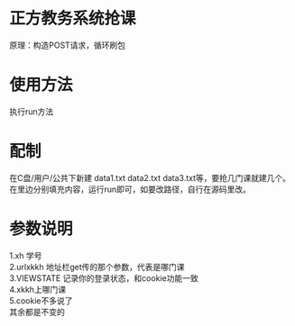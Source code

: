 # 正方教务系统抢课
原理：构造POST请求，循环刷包
# 使用方法
执行run方法
# 配制
在C盘/用户/公共下新建 data1.txt data2.txt data3.txt等，要抢几门课就建几个。<br>
在里边分别填充内容，运行run即可，如要改路径，自行在源码里改。
# 参数说明
1.xh 学号<br>
2.urlxkkh 地址栏get传的那个参数，代表是哪门课<br>
3.VIEWSTATE 记录你的登录状态，和cookie功能一致<br>
4.xkkh上哪门课<br>
5.cookie不多说了<br>
其余都是不变的
